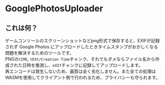 # GooglePhotosUploader

## これは何？
ゲームコンソールのスクリーンショットなどpng形式で保存すると、EXIFが記録されず Google Photos にアップロードしたときタイムスタンプがおかしくなる問題を解決するためのツールです。  
PNGの`tIME`, `tEXt/Creation Time`チャンク、それでもダメならファイル名から作成された日時を推測し、`eXIf`チャンクに記録してアップロードします。  
再エンコードは発生しないため、画質は全く劣化しません。また全ての処理はWASMを使用してクライアント側で行われるため、プライバシーも守られます。
